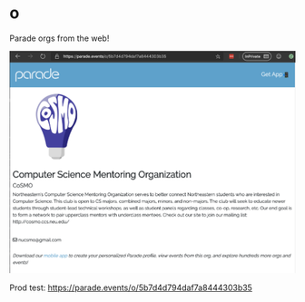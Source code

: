 # o
Parade orgs from the web! 

![img](./screenshot.png)

Prod test: https://parade.events/o/5b7d4d794daf7a8444303b35